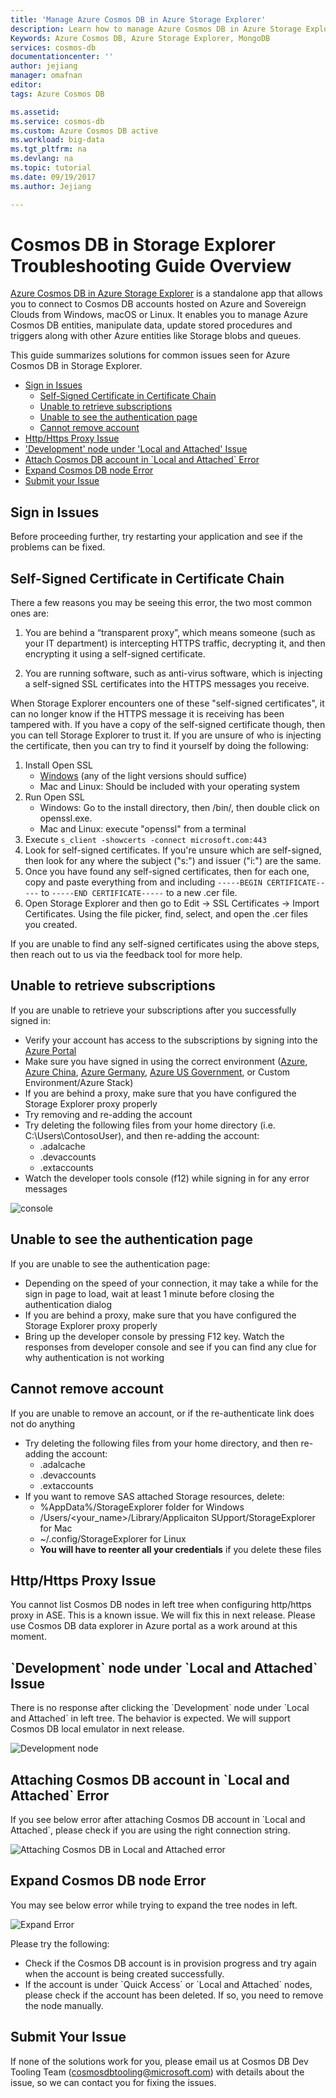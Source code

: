 ```yaml
---
title: 'Manage Azure Cosmos DB in Azure Storage Explorer'
description: Learn how to manage Azure Cosmos DB in Azure Storage Explorer.
Keywords: Azure Cosmos DB, Azure Storage Explorer, MongoDB
services: cosmos-db
documentationcenter: ''
author: jejiang 
manager: omafnan
editor: 
tags: Azure Cosmos DB

ms.assetid: 
ms.service: cosmos-db
ms.custom: Azure Cosmos DB active
ms.workload: big-data
ms.tgt_pltfrm: na
ms.devlang: na
ms.topic: tutorial
ms.date: 09/19/2017
ms.author: Jejiang 

---
```



# Cosmos DB in Storage Explorer Troubleshooting Guide Overview

[Azure Cosmos DB in Azure Storage Explorer](https://docs.microsoft.com/en-us/azure/cosmos-db/storage-explorer) is a standalone app that allows you to connect to Cosmos DB accounts hosted on Azure and Sovereign Clouds from Windows, macOS or Linux. It enables you to manage Azure Cosmos DB entities, manipulate data, update stored procedures and triggers along with other Azure entities like Storage blobs and queues.

This guide summarizes solutions for common issues seen for Azure Cosmos DB in Storage Explorer.

- [Sign in Issues](https://github.com/CawaMS/StorageExplorerTroubleshootingGuide/blob/master/se-troubleshooting-guide.md#sign-in-issues)
  - [Self-Signed Certificate in Certificate Chain](https://github.com/CawaMS/StorageExplorerTroubleshootingGuide/blob/master/se-troubleshooting-guide.md#self-signed-certificate-in-certificate-chain)
  - [Unable to retrieve subscriptions](https://github.com/CawaMS/StorageExplorerTroubleshootingGuide/blob/master/se-troubleshooting-guide.md#unable-to-retrieve-subscriptions)
  - [Unable to see the authentication page](https://github.com/CawaMS/StorageExplorerTroubleshootingGuide/blob/master/se-troubleshooting-guide.md#unable-to-see-auth-page)
  - [Cannot remove account](https://github.com/CawaMS/StorageExplorerTroubleshootingGuide/blob/master/se-troubleshooting-guide.md#unable-to-remove-account)
- [Http/Https Proxy Issue](https://github.com/CawaMS/StorageExplorerTroubleshootingGuide/blob/master/se-troubleshooting-guide.md#proxy-issue)
- ['Development' node under 'Local and Attached' Issue](https://github.com/CawaMS/StorageExplorerTroubleshootingGuide/blob/master/se-troubleshooting-guide.md#development-node)
- [Attach Cosmos DB account in \`Local and Attached\` Error](https://github.com/CawaMS/StorageExplorerTroubleshootingGuide/blob/master/se-troubleshooting-guide.md#attaching)
- [Expand Cosmos DB node Error](https://github.com/CawaMS/StorageExplorerTroubleshootingGuide/blob/master/se-troubleshooting-guide.md#expand-node)
- [Submit your Issue ](https://github.com/CawaMS/StorageExplorerTroubleshootingGuide/blob/master/se-troubleshooting-guide.md#submit-issues)

## Sign in Issues

Before proceeding further, try restarting your application and see if the problems can be fixed.

## Self-Signed Certificate in Certificate Chain

There a few reasons you may be seeing this error, the two most common ones are:

1. You are behind a “transparent proxy”, which means someone (such as your IT department) is intercepting HTTPS traffic, decrypting it, and then encrypting it using a self-signed certificate.

2. You are running software, such as anti-virus software, which is injecting a self-signed SSL certificates into the HTTPS messages you receive.

When Storage Explorer encounters one of these "self-signed certificates", it can no longer know if the HTTPS message it is receiving has been tampered with. If you have a copy of the self-signed certificate though, then you can tell Storage Explorer to trust it. If you are unsure of who is injecting the certificate, then you can try to find it yourself by doing the following:

1. Install Open SSL
     - [Windows](https://slproweb.com/products/Win32OpenSSL.html) (any of the light versions should suffice)
     - Mac and Linux: Should be included with your operating system
2. Run Open SSL
    - Windows: Go to the install directory, then /bin/, then double click on openssl.exe.
    - Mac and Linux: execute "openssl" from a terminal
3. Execute `s_client -showcerts -connect microsoft.com:443`
4. Look for self-signed certificates. If you're unsure which are self-signed, then look for any where the subject ("s:") and issuer ("i:") are the same.
5.	Once you have found any self-signed certificates, then for each one, copy and paste everything from and including `-----BEGIN CERTIFICATE-----` to `-----END CERTIFICATE-----` to a new .cer file.
6.	Open Storage Explorer and then go to Edit -> SSL Certificates -> Import Certificates. Using the file picker, find, select, and open the .cer files you created.

If you are unable to find any self-signed certificates using the above steps, then reach out to us via the feedback tool for more help.

## Unable to retrieve subscriptions

If you are unable to retrieve your subscriptions after you successfully signed in:

- Verify your account has access to the subscriptions by signing into the [Azure Portal](http://portal.azure.com/)
- Make sure you have signed in using the correct environment ([Azure](http://portal.azure.com/), [Azure China](https://portal.azure.cn/), [Azure Germany](https://portal.microsoftazure.de/), [Azure US Government](http://portal.azure.us/), or Custom Environment/Azure Stack)
- If you are behind a proxy, make sure that you have configured the Storage Explorer proxy properly
- Try removing and re-adding the account
- Try deleting the following files from your home directory (i.e. C:\Users\ContosoUser), and then re-adding the account:
  - .adalcache
  - .devaccounts
  - .extaccounts
- Watch the developer tools console (f12) while signing in for any error messages

![console](./media/troubleshoot-cosmosdb-in-storage-explorer/console.png)

## Unable to see the authentication page

If you are unable to see the authentication page:

- Depending on the speed of your connection, it may take a while for the sign in page to load, wait at least 1 minute before closing the authentication dialog
- If you are behind a proxy, make sure that you have configured the Storage Explorer proxy properly
- Bring up the developer console by pressing F12 key. Watch the responses from developer console and see if you can find any clue for why authentication is not working

## Cannot remove account

If you are unable to remove an account, or if the re-authenticate link does not do anything

- Try deleting the following files from your home directory, and then re-adding the account:
  - .adalcache
  - .devaccounts
  - .extaccounts
- If you want to remove SAS attached Storage resources, delete:
  - %AppData%/StorageExplorer folder for Windows
  - /Users/<your_name>/Library/Applicaiton SUpport/StorageExplorer for Mac
  - ~/.config/StorageExplorer for Linux
  - **You will have to reenter all your credentials** if you delete these files


## Http/Https Proxy Issue

You cannot list Cosmos DB nodes in left tree when configuring http/https proxy in ASE. This is a known issue. We will fix this in next release. Please use Cosmos DB data explorer in Azure portal as a work around at this moment. 

## \`Development\` node under \`Local and Attached\` Issue

There is no response after clicking the \`Development\` node under \`Local and Attached\` in left tree.  The behavior is expected. We will support Cosmos DB local emulator in next release.

![Development node](./media/troubleshoot-cosmosdb-in-storage-explorer/development.png)

## Attaching Cosmos DB account in \`Local and Attached\` Error

If you see below error after attaching Cosmos DB account in \`Local and Attached\`, please check if you are using the right connection string.

![Attaching Cosmos DB in Local and Attached error](./media/troubleshoot-cosmosdb-in-storage-explorer/attached-error.png)

## Expand Cosmos DB node Error

You may see below error while trying to expand the tree nodes in left. 

![Expand Error](./media/troubleshoot-cosmosdb-in-storage-explorer/expand-error.png)

Please try the following:

- Check if the Cosmos DB account is in provision progress and try again when the account is being created successfully.
- If the account is under \`Quick Access\` or \`Local and Attached\` nodes, please check if the account has been deleted. If so, you need to remove the node manually.

## Submit Your Issue 

If none of the solutions work for you, please email us at Cosmos DB Dev Tooling Team ([cosmosdbtooling@microsoft.com](mailto:cosmosdbtooling@microsoft.com)) with details about the issue, so we can contact you for fixing the issues.
